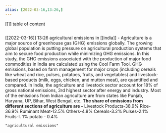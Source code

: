 ```yaml
---
alias: [2022-03-16,13:26,]
---
```

[[]]
table of content
```toc
```

[[2022-03-16]] 13:26
agricultural emissions in [[india]] -
Agriculture is a major source of greenhouse gas (GHG) emissions globally.
The growing global population is putting pressure on agricultural production systems that aim to secure food production while minimizing GHG emissions.
In this study, the GHG emissions associated with the production of major food commodities in India are calculated using the Cool Farm Tool.
GHG emissions, based on farm management for major crops (including cereals like wheat and rice, pulses, potatoes, fruits, and vegetables) and livestock-based products (milk, eggs,
chicken, and mutton meat), are quantified and compared.
In India, the agriculture and livestock sector account for 18% of gross national emissions, 3rd highest sector after energy and industry.
Most of the emissions from Indian agriculture are from states like Punjab, Haryana, UP, Bihar, West Bengal, etc.
**The share of emissions from different sections of agriculture are -**
Livestock Products-38.9%
Rice-36.9%
Ruminant Meat-12.5%
Others-4.8%
Cereals-3.2%
Pulses-2.1%
Fruits-I. 1%
potato - 0.4%
```query
"agricultural emissions"
```